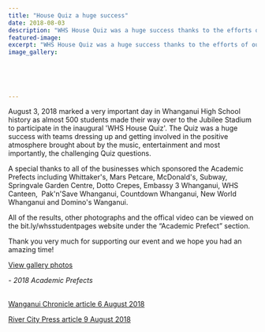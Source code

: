 ```yaml
---
title: "House Quiz a huge success"
date: 2018-08-03
description: "WHS House Quiz was a huge success thanks to the efforts of our 2018 Academic Prefects..."
featured-image: 
excerpt: "WHS House Quiz was a huge success thanks to the efforts of our 2018 Academic Prefects."
image_gallery:
	
	
	
	
	
---
```


<p dir="ltr"><span>August 3, 2018 marked a very important day in Whanganui High School history as almost 500 students made their way over to the Jubilee Stadium to participate in the inaugural 'WHS House Quiz'. The Quiz was a huge success with teams dressing up and getting involved in the positive atmosphere brought about by the music, entertainment and most importantly, the challenging Quiz questions.</span></p>
<p dir="ltr"><span>A special thanks to all of the businesses which sponsored the Academic Prefects including Whittaker's, Mars Petcare, McDonald's, Subway, Springvale Garden Centre, Dotto Crepes, Embassy 3 Whanganui, WHS Canteen, &nbsp;Pak'n'Save Whanganui, Countdown Whanganui, New World Whanganui and Domino's Wanganui.</span></p>
<p dir="ltr"><span>All of the results, other photographs and the offical video can be viewed on the bit.ly/whsstudentpages website under the &ldquo;Academic Prefect&rdquo; section.</span>&nbsp;</p>
<p dir="ltr"><span>Thank you very much for supporting our event and we hope you had an amazing time!</span>&nbsp;</p>
<p dir="ltr"><a href="http://www.whanganuihigh.school.nz/media/gallery">View gallery photos</a></p>
<p dir="ltr"><em>- 2018 Academic Prefects<br /><br /></em></p>
<p dir="ltr"><a href="http://www.whanganuihigh.school.nz/news/all-against-all-as-whs-houses-have-first-ever-quiz-war">Wanganui Chronicle article 6 August 2018</a></p>
<p dir="ltr"><a href="http://www.whanganuihigh.school.nz/news/500-students-in-whs-house-quiz">River City Press article 9 August 2018</a></p>

